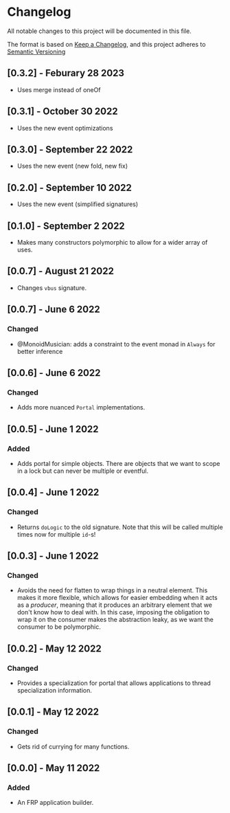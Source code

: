 # Changelog

All notable changes to this project will be documented in this file.

The format is based on [Keep a Changelog](https://keepachangelog.com/en/1.0.0/),
and this project adheres to [Semantic Versioning](https://semver.org/spec/v2.0.0.html)

## [0.3.2] - Feburary 28 2023

- Uses merge instead of oneOf

## [0.3.1] - October 30 2022

- Uses the new event optimizations

## [0.3.0] - September 22 2022

- Uses the new event (new fold, new fix)

## [0.2.0] - September 10 2022

- Uses the new event (simplified signatures)

## [0.1.0] - September 2 2022

- Makes many constructors polymorphic to allow for a wider array of uses.

## [0.0.7] - August 21 2022

- Changes `vbus` signature.

## [0.0.7] - June 6 2022

### Changed

- @MonoidMusician: adds a constraint to the event monad in `Always` for better inference

## [0.0.6] - June 6 2022

### Changed

- Adds more nuanced `Portal` implementations.

## [0.0.5] - June 1 2022

### Added

- Adds portal for simple objects. There are objects that we want to scope in a lock but can never be multiple or eventful.


## [0.0.4] - June 1 2022

### Changed

- Returns `doLogic` to the old signature. Note that this will be called multiple times now for multiple `id`-s!

## [0.0.3] - June 1 2022

### Changed

- Avoids the need for flatten to wrap things in a neutral element. This makes it more flexible, which allows for easier embedding when it acts as a _producer_, meaning that it produces an arbitrary element that we don't know how to deal with. In this case, imposing the obligation to wrap it on the consumer makes the abstraction leaky, as we want the consumer to be polymorphic.

## [0.0.2] - May 12 2022

### Changed

- Provides a specialization for portal that allows applications to thread specialization information.

## [0.0.1] - May 12 2022

### Changed

- Gets rid of currying for many functions.

## [0.0.0] - May 11 2022

### Added

- An FRP application builder.